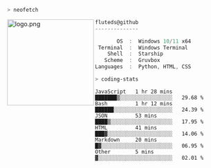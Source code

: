 ```zsh
> neofetch
```

<!--img align="left" src="https://github.com/fluteds.png" alt="logo.png" width="200"/>-->
<img align="left" src="https://external-content.duckduckgo.com/iu/?u=https%3A%2F%2F78.media.tumblr.com%2F975fca5f82161b190efdcaa05ffbd4ec%2Ftumblr_p6q6m9TJF01x3p3jmo1_500.png&f=1&nofb=1" alt="logo.png" width="200"/>

```csharp
fluteds@github
--------------

       OS  :  Windows 10/11 x64
 Terminal  :  Windows Terminal
    Shell  :  Starship
   Scheme  :  Gruvbox
Languages  :  Python, HTML, CSS
```

```zsh
> coding-stats
```

<!--START_SECTION:waka-->

```text
JavaScript   1 hr 28 mins    ███████▒░░░░░░░░░░░░░░░░░   29.68 %
Bash         1 hr 12 mins    ██████░░░░░░░░░░░░░░░░░░░   24.39 %
JSON         53 mins         ████▒░░░░░░░░░░░░░░░░░░░░   17.95 %
HTML         41 mins         ███▓░░░░░░░░░░░░░░░░░░░░░   14.06 %
Markdown     20 mins         █▓░░░░░░░░░░░░░░░░░░░░░░░   06.95 %
Other        5 mins          ▓░░░░░░░░░░░░░░░░░░░░░░░░   02.01 %
```

<!--END_SECTION:waka-->
